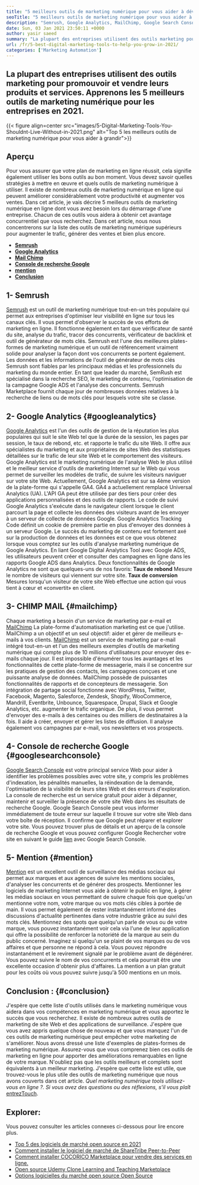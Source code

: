```yaml
---
title: "5 meilleurs outils de marketing numérique pour vous aider à développer en 2021" 
seoTitle: "5 meilleurs outils de marketing numérique pour vous aider à développer en 2021" 
description: "Semrush, Google Analytics, MailChimp, Google Search Console et Mention sont les meilleurs outils de marketing numérique les plus abordables et les plus utiles pour développer des affaires." 
date: Sun, 03 Jan 2021 23:50:11 +0000
author: yasir saeed
summary: "La plupart des entreprises utilisent des outils marketing pour promouvoir & amp; vendre leurs produits et services. Apprenons les 5 meilleurs outils de marketing numérique pour les entreprises en 2021." 
url: /fr/5-best-digital-marketing-tools-to-help-you-grow-in-2021/
categories: ['Marketing Automation']
---
```


## La plupart des entreprises utilisent des outils marketing pour promouvoir et vendre leurs produits et services. Apprenons les 5 meilleurs outils de marketing numérique pour les entreprises en 2021.

{{< figure align=center src="images/5-Digital-Marketing-Tools-You-Shouldnt-Live-Without-in-2021.png" alt="Top 5 les meilleurs outils de marketing numérique pour vous aider à grandir">}}


## **Aperçu**
Pour vous assurer que votre plan de marketing en ligne réussit, cela signifie également utiliser les bons outils au bon moment. Vous devez savoir quelles stratégies à mettre en œuvre et quels outils de marketing numérique à utiliser. Il existe de nombreux outils de marketing numérique en ligne qui peuvent améliorer considérablement votre productivité et augmenter vos ventes. Dans cet article, je vais décrire 5 meilleurs outils de marketing numérique en ligne dont vous avez besoin lors du démarrage d'une entreprise. Chacun de ces outils vous aidera à obtenir cet avantage concurrentiel que vous recherchez.
Dans cet article, nous nous concentrerons sur la liste des outils de marketing numérique supérieurs pour augmenter le trafic, générer des ventes et bien plus encore.
  * **[Semrush][1]** 
  * [**Google Analytics** ][2]
  * [**Mail Chimp** ][3]
  * [**Console de recherche Google** ][4]
  * **[mention][5]** 
  * **[Conclusion][6]** 

## **1- Semrush** 
[Semrush][7] est un outil de marketing numérique tout-en-un très populaire qui permet aux entreprises d'optimiser leur visibilité en ligne sur tous les canaux clés. Il vous permet d'observer le succès de vos efforts de marketing en ligne. Il fonctionne également en tant que vérificateur de santé du site, analyse du trafic, tracor des concurrents, vérificateur de backlink et outil de générateur de mots clés. Semrush est l'une des meilleures plates-formes de marketing numérique et un outil de référencement vraiment solide pour analyser la façon dont vos concurrents se portent également.
Les données et les informations de l'outil de générateur de mots clés Semrush sont fiables par les principaux médias et les professionnels du marketing du monde entier. En tant que leader du marché, SemRush est spécialisé dans la recherche SEO, le marketing de contenu, l'optimisation de la campagne Google ADS et l'analyse des concurrents. Semrush Marketplace fournit chaque jour de nombreuses données relatives à la recherche de liens ou de mots clés pour lesquels votre site se classe.

## **2- Google Analytics**    {#googleanalytics}
[Google Analytics][8] est l'un des outils de gestion de la réputation les plus populaires qui suit le site Web tel que la durée de la session, les pages par session, le taux de rebond, etc. et rapporte le trafic du site Web. Il offre aux spécialistes du marketing et aux propriétaires de sites Web des statistiques détaillées sur le trafic de leur site Web et le comportement des visiteurs. Google Analytics est le marketing numérique de l'analyse Web le plus utilisé et le meilleur service d'outils de marketing Internet sur le Web qui vous permet de surveiller les modèles de trafic, de suivre les visiteurs naviguer sur votre site Web.
Actuellement, Google Analytics est sur sa 4ème version de la plate-forme qui s'appelle GA4. GA4 a actuellement remplacé Universal Analytics (UA). L'API GA peut être utilisée par des tiers pour créer des applications personnalisées et des outils de rapports. Le code de suivi Google Analytics s'exécute dans le navigateur client lorsque le client parcourt la page et collecte les données des visiteurs avant de les envoyer à un serveur de collecte de données Google. Google Analytics Tracking Code définit un cookie de première partie en plus d'envoyer des données à un serveur Google. Le succès du marketing de contenu est fortement axé sur la production de données et les données est ce que vous obtenez lorsque vous comptez sur les outils d'analyse marketing numérique de Google Analytics.
En liant Google Digital Analytics Tool avec Google ADS, les utilisateurs peuvent créer et consulter des campagnes en ligne dans les rapports Google ADS dans Analytics. Deux fonctionnalités de Google Analytics ne sont que quelques-uns de nos favoris:
**Taux de rebond**  Mesure le nombre de visiteurs qui viennent sur votre site.
**Taux de conversion**  Mesures lorsqu'un visiteur de votre site Web effectue une action qui vous tient à cœur et «convertit» en client.

## **3- CHIMP MAIL**    {#mailchimp}
Chaque marketing a besoin d'un service de marketing par e-mail et [MailChimp][9] La plate-forme d'automatisation marketing est ce que j'utilise. MailChimp a un objectif et un seul objectif: aider et gérer de meilleurs e-mails à vos clients.
[MailChimp][9] est un service de marketing par e-mail intégré tout-en-un et l'un des meilleurs exemples d'outils de marketing numérique qui compte plus de 10 millions d'utilisateurs pour envoyer des e-mails chaque jour. Il est impossible d'énumérer tous les avantages et les fonctionnalités de cette plate-forme de messagerie, mais il se concentre sur les pratiques de gestion des contacts, les campagnes conçues et une puissante analyse de données.
MailChimp possède de puissantes fonctionnalités de rapports et de concepteurs de messagerie. Son intégration de partage social fonctionne avec WordPress, Twitter, Facebook, Magento, Salesforce, Zendesk, Shopify, WooCommerce, Mandrill, Eventbrite, Unbounce, Squarespace, Drupal, Slack et Google Analytics, etc. augmenter le trafic organique.
De plus, il vous permet d'envoyer des e-mails à des centaines ou des milliers de destinataires à la fois. Il aide à créer, envoyer et gérer les listes de diffusion. Il analyse également vos campagnes par e-mail, vos newsletters et vos prospects.

## **4- Console de recherche Google**    {#googlesearchconsole}
[Google Search Console][10] est votre principal service Web pour aider à identifier les problèmes possibles avec votre site, y compris les problèmes d'indexation, les pénalités manuelles, la réindexation de la demande, l'optimisation de la visibilité de leurs sites Web et des erreurs d'exploration. La console de recherche est un service gratuit pour aider à dépanner, maintenir et surveiller la présence de votre site Web dans les résultats de recherche Google.
Google Search Console peut vous informer immédiatement de toute erreur sur laquelle il trouve sur votre site Web dans votre boîte de réception. Il confirme que Google peut réparer et explorer votre site. Vous pouvez trouver plus de détails et un aperçu de la console de recherche Google et vous pouvez configurer Google Rechercher votre site en suivant le guide [lien][10] avec Google Search Console.

## **5- Mention**    {#mention}
[Mention][11] est un excellent outil de surveillance des médias sociaux qui permet aux marques et aux agences de suivre les mentions sociales, d'analyser les concurrents et de générer des prospects. Mentionner les logiciels de marketing Internet vous aide à obtenir le public en ligne, à gérer les médias sociaux en vous permettant de suivre chaque fois que quelqu'un mentionne votre nom, votre marque ou vos mots clés cibles à portée de main.
Il vous permet également de rester instantanément informé des discussions d'actualité pertinentes dans votre industrie grâce au suivi des mots clés. Mentionnez des spots que quelqu'un parle de vous ou de votre marque, vous pouvez instantanément voir cela via l'une de leur application qui offre la possibilité de renforcer la notoriété de la marque au sein du public concerné.
Imaginez si quelqu'un se plaint de vos marques ou de vos affaires et que personne ne répond à cela. Vous pouvez répondre instantanément et le revirement signalé par le problème avant de dégénérer. Vous pouvez suivre le nom de vos concurrents et cela pourrait être une excellente occasion d'obtenir plus d'affaires. La mention a un plan gratuit pour les coûts où vous pouvez suivre jusqu'à 500 mentions en un mois.

## **Conclusion** :   {#conclusion}
J'espère que cette liste d'outils utilisés dans le marketing numérique vous aidera dans vos compétences en marketing numérique et vous apportez le succès que vous recherchez. Il existe de nombreux autres outils de marketing de site Web et des applications de surveillance. J'espère que vous avez appris quelque chose de nouveau et que vous manquez l'un de ces outils de marketing numérique peut empêcher votre marketing de s'améliorer.
Nous avons dressé une liste d'exemples de plates-formes de marketing numérique. Assurez-vous que vous comprenez bien ces outils de marketing en ligne pour apporter des améliorations remarquables en ligne de votre marque. N'oubliez pas que les outils meilleurs et complets sont équivalents à un meilleur marketing. J'espère que cette liste est utile, que trouvez-vous le plus utile des outils de marketing numérique que nous avons couverts dans cet article.
_Quel marketing numérique_ _tools utilisez-vous en ligne ?. Si vous avez des questions ou des réflexions, s'il vous plaît_ [entrez][12][Touch][13].

## Explorer:
Vous pouvez consulter les articles connexes ci-dessous pour lire encore plus.
  * [Top 5 des logiciels de marché open source en 2021][14]
  * [Comment installer le logiciel de marché de ShareTribe Peer-to-Peer][15]
  * [Comment installer COCORICO Marketplace pour vendre des services en ligne.][16]
  * [Open source Udemy Clone Learning and Teaching Marketplace][17]
  * [Options logicielles du marché open source Open Source][18]

  
[1]: #SEMRush
[2]: #GoogleAnalytics
[3]: #MailChimp
[4]: #GoogleSearchConsole
[5]: #Mention
[6]: #Conclusion
[7]: https://www.semrush.com/
[8]: https://analytics.google.com/
[9]: https://mailchimp.com/
[10]: https://search.google.com/search-console/about
[11]: https://mention.com/en/
[12]: mailto:yasir.saeed@aspose.com
[13]: https://forum.containerize.com
[14]: https://blog.containerize.com/marketplace/top-5-open-source-marketplace-software-in-2021/
[15]: https://products.containerize.com/marketplace/sharetribe/
[16]: https://products.containerize.com/marketplace/cocorico/
[17]: https://products.containerize.com/marketplace/edurge/
[18]: https://products.containerize.com/marketplace/
